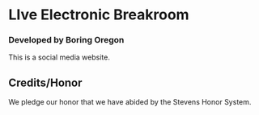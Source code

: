 # LIve Electronic Breakroom
### Developed by Boring Oregon

This is a social media website.

## Credits/Honor
We pledge our honor that we have abided by the Stevens Honor System.

